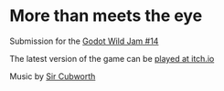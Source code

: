 # More than meets the eye
Submission for the [Godot Wild Jam #14](https://itch.io/jam/godot-wild-jam-14)

The latest version of the game can be [played at itch.io](https://gramozilho.itch.io/more-than-meets-the-eye)

Music by [Sir Cubworth](https://www.youtube.com/channel/UC3edSSIDJPTZmBM-m9_G3Nw)
